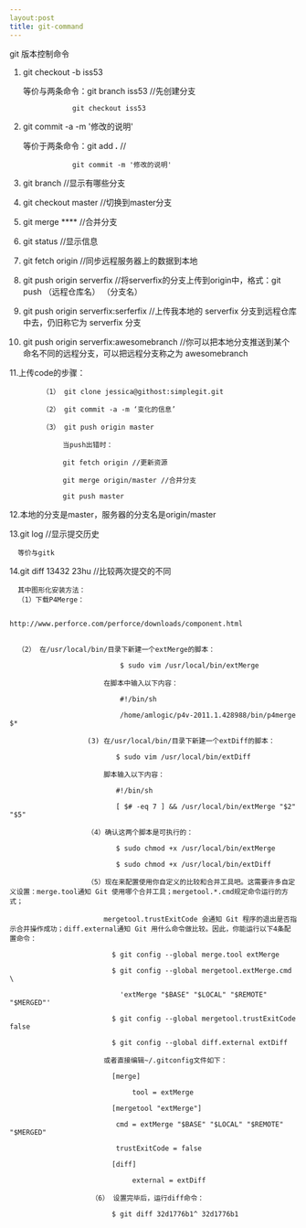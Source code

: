 ```yaml
---
layout:post
title: git-command
---
```



git 版本控制命令

1. git checkout -b iss53

      等价与两条命令：git branch iss53 //先创建分支        

                   git checkout iss53 

2. git commit -a -m '修改的说明'

      等价于两条命令：git add ***.***  //

                   git commit -m '修改的说明'

3. git branch //显示有哪些分支

4. git checkout master //切换到master分支

5. git merge **** //合并分支

6. git status //显示信息

7. git fetch origin //同步远程服务器上的数据到本地

8. git push origin serverfix //将serverfix的分支上传到origin中，格式：git push （远程仓库名） （分支名）

9. git push origin serverfix:serferfix //上传我本地的 serverfix 分支到远程仓库中去，仍旧称它为 serverfix 分支

10. git push origin serverfix:awesomebranch //你可以把本地分支推送到某个命名不同的远程分支，可以把远程分支称之为 awesomebranch

11.上传code的步骤：

            （1） git clone jessica@githost:simplegit.git

            （2） git commit -a -m ‘变化的信息’

            （3） git push origin master

                 当push出错时：

                 git fetch origin //更新资源

                 git merge origin/master //合并分支

                 git push master

12.本地的分支是master，服务器的分支名是origin/master

13.git log //显示提交历史

      等价与gitk

14.git diff 13432 23hu //比较两次提交的不同 

      其中图形化安装方法：
      （1）下载P4Merge：

                           http://www.perforce.com/perforce/downloads/component.html

                      
      （2） 在/usr/local/bin/目录下新建一个extMerge的脚本：

                               $ sudo vim /usr/local/bin/extMerge

                           在脚本中输入以下内容：

                               #!/bin/sh

                               /home/amlogic/p4v-2011.1.428988/bin/p4merge $*

                       (3) 在/usr/local/bin/目录下新建一个extDiff的脚本：

                              $ sudo vim /usr/local/bin/extDiff 

                           脚本输入以下内容：

                              #!/bin/sh

                              [ $# -eq 7 ] && /usr/local/bin/extMerge "$2" "$5"

                       （4）确认这两个脚本是可执行的：

                              $ sudo chmod +x /usr/local/bin/extMerge 

                              $ sudo chmod +x /usr/local/bin/extDiff

                       （5）现在来配置使用你自定义的比较和合并工具吧。这需要许多自定义设置：merge.tool通知 Git 使用哪个合并工具；mergetool.*.cmd规定命令运行的方式；       

                           mergetool.trustExitCode 会通知 Git 程序的退出是否指示合并操作成功；diff.external通知 Git 用什么命令做比较。因此，你能运行以下4条配置命令：

                             $ git config --global merge.tool extMerge

                             $ git config --global mergetool.extMerge.cmd \

                               'extMerge "$BASE" "$LOCAL" "$REMOTE" "$MERGED"'

                             $ git config --global mergetool.trustExitCode false

                             $ git config --global diff.external extDiff

                           或者直接编辑~/.gitconfig文件如下：

                             [merge]

                                  tool = extMerge

                             [mergetool "extMerge"]

                              cmd = extMerge "$BASE" "$LOCAL" "$REMOTE" "$MERGED"

                              trustExitCode = false

                             [diff]

                                  external = extDiff

                        （6） 设置完毕后，运行diff命令：

                             $ git diff 32d1776b1^ 32d1776b1
